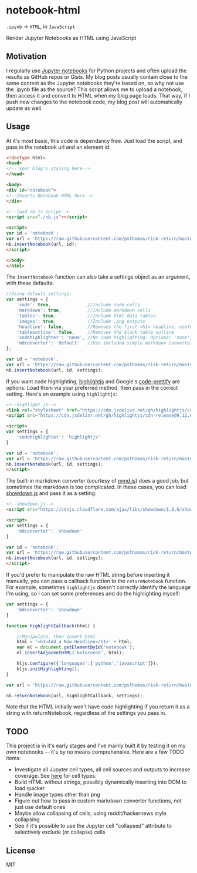 # notebook-html

`.ipynb` -> `HTML`, in `JavaScript`

Render Jupyter Notebooks as HTML using JavaScript


## Motivation

I regularly use [Jupyter notebooks](https://jupyter.org/) for Python projects and often upload the results as GitHub repos or Gists.  My blog posts usually contain close to the same content as the Jupyter notebooks they're based on, so why not use the .ipynb file as the source?  This script allows me to upload a notebook, then access it and convert to HTML when my blog page loads.  That way, if I push new changes to the notebook code, my blog post will automatically update as well.  

## Usage

At it's most basic, this code is dependancy free.  Just load the script, and pass in the notebook url and an element id:

```html
<!doctype html>
<head>
<!-- your blog's styling here-->
</head>

<body>
<div id="notebook"> 
<!--Inserts Notebook HTML here-->
</div>

<!--load nb.js script-->
<script src="./nb.js"></script>

<script>
var id = 'notebook';
var url = 'https://raw.githubusercontent.com/psthomas/risk-return/master/returns.ipynb';
nb.insertNotebook(url, id);
</script>

</body>
</html>
```

The `insertNotebook` function can also take a settings object as an argument, with these defaults:

```javascript
//Using default settings:
var settings = {
    'code': true,              //Include code cells
    'markdown': true,          //Include markdown cells
    'tables': true,            //Include html data tables
    'images': true,            //Include .png outputs 
    'headline': false,         //Removes the first <h1> headline, useful if page has title already
    'tableoutline': false,     //Removes the black table outline
    'codehighlighter': 'none', //No code highlighting. Options: 'none', 'highlightjs', 'prettyprint'
    'mdconverter': 'default'   //Use included simple markdown converter.  Options: 'default', 'showdown'
};

var id = 'notebook';
var url = 'https://raw.githubusercontent.com/psthomas/risk-return/master/returns.ipynb';
nb.insertNotebook(url, id, settings);

```

If you want code highlighting, [highlightjs](https://github.com/isagalaev/highlight.js) and Google's [code-prettify](https://github.com/google/code-prettify) are options.  Load them via your preferred method, then pass in the correct setting.  Here's an example using `highlightjs`:

```html
<!--highlight.js-->
<link rel="stylesheet" href="https://cdn.jsdelivr.net/gh/highlightjs/cdn-release@9.12.0/build/styles/default.min.css">
<script src="https://cdn.jsdelivr.net/gh/highlightjs/cdn-release@9.12.0/build/highlight.min.js"></script>

<script>
var settings = {
    'codehighlighter': 'highlightjs'
}

var id = 'notebook';
var url = 'https://raw.githubusercontent.com/psthomas/risk-return/master/returns.ipynb';
nb.insertNotebook(url, id, settings);
</script>

```

The built-in markdown converter (courtesy of [mmd.js](https://github.com/p01/mmd.js/blob/master/mmd.js)) does a good job, but sometimes the markdown is too complicated.  In these cases, you can load [showdown.js](https://github.com/showdownjs/showdown) and pass it as a setting:

```html
<!--showdown.js-->
<script src="https://cdnjs.cloudflare.com/ajax/libs/showdown/1.8.6/showdown.min.js"></script>

<script>
var settings = {
    'mdconverter': 'showdown'
}

var id = 'notebook';
var url = 'https://raw.githubusercontent.com/psthomas/risk-return/master/returns.ipynb';
nb.insertNotebook(url, id, settings);
</script>

```

If you'd prefer to manipulate the raw HTML string before inserting it manually, you can pass a callback function to the `returnNotebook` function.  For example, sometimes `highlightjs` doesn't correctly identify the language I'm using, so I can set some preferences and do the highlighting myself:

```javascript
var settings = {
    'mdconverter': 'showdown'
}

function highlightCallback(html) {

    //Manipulate, then insert html
    html = '<h1>Add a New Headline</h1>' + html;
    var el = document.getElementById('notebook');
    el.insertAdjacentHTML('beforeend', html);

    hljs.configure({'languages':['python','javascript']});
    hljs.initHighlighting();
}

var url = 'https://raw.githubusercontent.com/psthomas/risk-return/master/returns.ipynb';

nb.returnNotebook(url, highlightCallback, settings);

```

Note that the HTML initially won't have code highlighting if you return it as a string with returnNotebook, regardless of the settings you pass in.  

## TODO

This project is in it's early stages and I've mainly built it by testing it on my own notebooks -- it's by no means comprehensive.  Here are a few TODO items:

* Investigate all Jupyter cell types, all cell sources and outputs to increase coverage.  See [here](https://nbformat.readthedocs.io/en/latest/format_description.html#notebook-file-format) for cell types.    
* Build HTML without strings, possibly dynamically inserting into DOM to load quicker  
* Handle image types other than png 
* Figure out how to pass in custom markdown converter functions, not just use default ones  
* Maybe allow collapsing of cells, using reddit/hackernews style collapsing
* See if it's possible to use the Jupyter cell "collapsed" attribute to selectively exclude (or collapse) cells 

## License

MIT
 
  

